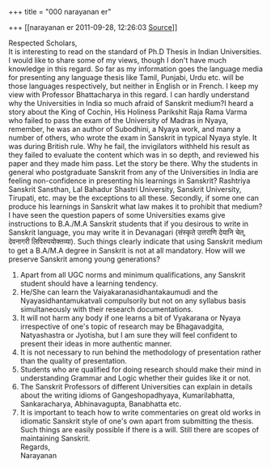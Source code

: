 +++
title = "000 narayanan er"

+++
[[narayanan er	2011-09-28, 12:26:03 [Source](https://groups.google.com/g/bvparishat/c/_AdTfBCsYZo)]]



Respected Scholars,  
It is interesting to read on the standard of Ph.D Thesis in Indian Universities. I would like to share some of my views, though I don't have much knowledge in this regard. So far as my information goes the language media for presenting any language thesis like Tamil, Punjabi, Urdu etc. will be those languages respectively, but neither in English or in French. I keep my view with Professor Bhattacharya in this regard. I can hardly understand why the Universities in India so much afraid of Sanskrit medium?I heard a story about the King of Cochin, His Holiness Parikshit Raja Rama Varma who failed to pass the exam of the University of Madras in Nyaya, remember, he was an author of Subodhini, a Nyaya work, and many a number of others, who wrote the exam in Sanskrit in typical Nyaya style. It was during British rule. Why he fail, the invigilators withheld his result as they failed to evaluate the content which was in so depth, and reviewed his paper and they made him pass. Let the story be there. Why the students in general who postgraduate Sanskrit from any of the Universities in India are feeling non-confidence in presenting his learnings in Sanskrit? Rashtriya Sanskrit Sansthan, Lal Bahadur Shastri University, Sanskrit University, Tirupati, etc. may be the exceptions to all these. Secondly, if some one can produce his learnings in Sanskrit what law makes it to prohibit that medium? I have seen the question papers of some Universities exams give instructions to B.A./M.A Sanskrit students that if you desirous to write in Sanskrit language, you may write it in Devanagari (संस्कृते उत्तराणि देयानि चेत्, देवनागरी लिपिरुपयोक्तव्या). Such things clearly indicate that using Sanskrit medium to get a B.A/M.A degree in Sanskrit is not at all mandatory. How will we preserve Sanskrit among young generations?  
1. Apart from all UGC norms and minimum qualifications, any Sanskrit student should have a learning tendency.  
2. He/She can learn the Vaiyakaranasidhantakaumudi and the Nyayasidhantamukatvali compulsorily but not on any syllabus basis simultaneously with their research documentations.  
3. It will not harm any body if one learns a bit of Vyakarana or Nyaya irrespective of one's topic of research may be Bhagavadgita, Natyashastra or Jyotisha, but I am sure they will feel confident to present their ideas in more authentic manner.  
4. It is not necessary to run behind the methodology of presentation rather than the quality of presentation.  
5. Students who are qualified for doing research should make their mind in understanding Grammar and Logic whether their guides like it or not.  
6. The Sanskrit Professors of different Universities can explain in details about the writing idioms of Gangeshopadhyaya, Kumarilabhatta, Sankaracharya, Abhinavagupta, Banabhatta etc.  
7. It is important to teach how to write commentaries on great old works in idiomatic Sanskrit style of one's own apart from submitting the thesis.  
Such things are easily possible if there is a will. Still there are scopes of maintaining Sanskrit.  
Regards,  
Narayanan

